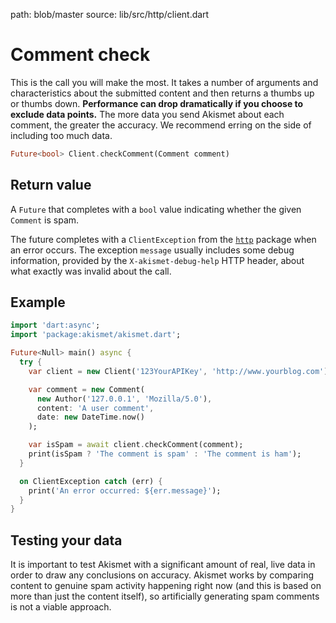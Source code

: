 path: blob/master
source: lib/src/http/client.dart

# Comment check
This is the call you will make the most. It takes a number of arguments and characteristics about the submitted content and then returns a thumbs up or thumbs down. **Performance can drop dramatically if you choose to exclude data points.** The more data you send Akismet about each comment, the greater the accuracy. We recommend erring on the side of including too much data.

```dart
Future<bool> Client.checkComment(Comment comment)
```

## Return value
A `Future` that completes with a `bool` value indicating whether the given `Comment` is spam.

The future completes with a `ClientException` from the [`http`](https://pub.dartlang.org/packages/http) package when an error occurs.
The exception `message` usually includes some debug information, provided by the `X-akismet-debug-help` HTTP header, about what exactly was invalid about the call.

## Example

```dart
import 'dart:async';
import 'package:akismet/akismet.dart';

Future<Null> main() async {
  try {
    var client = new Client('123YourAPIKey', 'http://www.yourblog.com');

    var comment = new Comment(
      new Author('127.0.0.1', 'Mozilla/5.0'),
      content: 'A user comment',
      date: new DateTime.now()
    );

    var isSpam = await client.checkComment(comment);
    print(isSpam ? 'The comment is spam' : 'The comment is ham');
  }

  on ClientException catch (err) {
    print('An error occurred: ${err.message}');
  }
}
```

## Testing your data
It is important to test Akismet with a significant amount of real, live data in order to draw any conclusions on accuracy. Akismet works by comparing content to genuine spam activity happening right now (and this is based on more than just the content itself), so artificially generating spam comments is not a viable approach.
